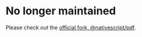 # No longer maintained

Please check out the [official fork, @nativescript/pdf]([https://github.com/madmas/nativescript-pdf-view](https://github.com/NativeScript/plugins/tree/main/packages/pdf)).
